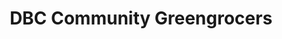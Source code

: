 ---
title: "DBC Community Greengrocers"
url: /brighton/dbc-community-greengrocers/
shop: greengrocer
---